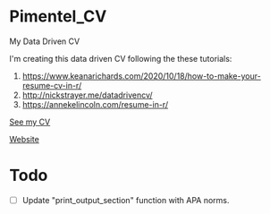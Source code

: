 # Pimentel_CV
My Data Driven CV


I'm creating this data driven CV following the these tutorials:

1. https://www.keanarichards.com/2020/10/18/how-to-make-your-resume-cv-in-r/
2. http://nickstrayer.me/datadrivencv/
3. https://annekelincoln.com/resume-in-r/

[See my CV](https://ruampimentel.github.io/Pimentel_CV/cv.html)

[Website](cv.html)
# Todo
- [ ] Update "print_output_section" function with APA norms.


